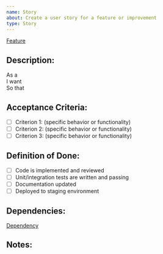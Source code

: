 ```yaml
---
name: Story
about: Create a user story for a feature or improvement
type: Story
---
```


[Feature](<!-- Insert Link to Related Feature -->)

## Description:
As a <!-- [type of user] -->  
I want <!-- [some goal] -->  
So that <!-- [some reason/value] -->  

## Acceptance Criteria:  
- [ ] Criterion 1: (specific behavior or functionality)  
- [ ] Criterion 2: (specific behavior or functionality)  
- [ ] Criterion 3: (specific behavior or functionality)

## Definition of Done:
- [ ] Code is implemented and reviewed  
- [ ] Unit/integration tests are written and passing  
- [ ] Documentation updated  
- [ ] Deployed to staging environment  

## Dependencies:
<!-- List with Links any related issues, bugs, or dependencies -->
[Dependency](<!-- Insert Link to Depenedency -->)

## Notes:
<!-- Any extra information, mockups, references, or constraints -->

